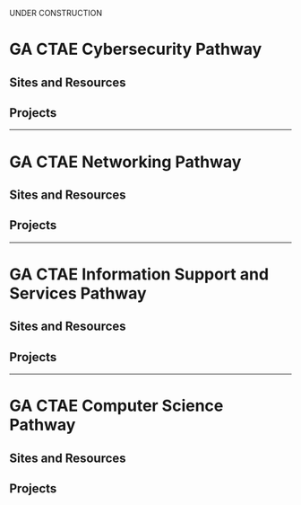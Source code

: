 UNDER CONSTRUCTION

# GA CTAE Cybersecurity Pathway
## Sites and Resources
## Projects

---

# GA CTAE Networking Pathway
## Sites and Resources
## Projects

---

# GA CTAE Information Support and Services Pathway
## Sites and Resources
## Projects

---

# GA CTAE Computer Science Pathway
## Sites and Resources
## Projects


